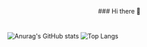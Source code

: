 <div align="center">### Hi there 👋</div>

<!--
**Erica-Ku/Erica-Ku** is a ✨ _special_ ✨ repository because its `README.md` (this file) appears on your GitHub profile.

Here are some ideas to get you started:

- 🔭 I’m currently working on ...
- 🌱 I’m currently learning ...
- 👯 I’m looking to collaborate on ...
- 🤔 I’m looking for help with ...
- 💬 Ask me about ...
- 📫 How to reach me: ...
- 😄 Pronouns: ...
- ⚡ Fun fact: ...
-->
#
![Anurag's GitHub stats](https://github-readme-stats.vercel.app/api?username=Erica-Ku&show_icons=true&theme=gruvbox_light)
![Top Langs](https://github-readme-stats.vercel.app/api/top-langs/?username=Erica-Ku&layout=compact&theme=gruvbox_light)
